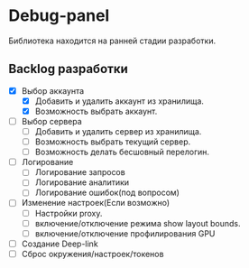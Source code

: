 # Debug-panel

Библиотека находится на ранней  стадии разработки.

## Backlog разработки

- [x]  Выбор аккаунта
    - [x]  Добавить и удалить аккаунт из хранилища.
    - [x]  Возможность выбрать аккаунт.
- [ ]  Выбор сервера
    - [ ]  Добавить и удалить сервер из хранилища.
    - [ ]  Возможность выбрать текущий сервер.
    - [ ]  Возможность делать бесшовный перелогин.
- [ ]  Логирование
    - [ ]  Логирование запросов
    - [ ]  Логирование аналитики
    - [ ]  Логирование ошибок(под вопросом)
- [ ]  Изменение настроек(Если возможно)
    - [ ]  Настройки proxy.
    - [ ]  включение/отключение режима show layout bounds.
    - [ ]  включение/отключение профилирования GPU
- [ ]  Создание Deep-link
- [ ]  Сброс окружения/настроек/токенов
